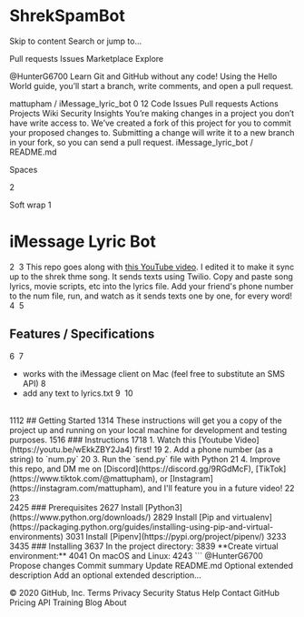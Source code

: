 # ShrekSpamBot
Skip to content
Search or jump to…

Pull requests
Issues
Marketplace
Explore
 
@HunterG6700 
Learn Git and GitHub without any code!
Using the Hello World guide, you’ll start a branch, write comments, and open a pull request.


mattupham
/
iMessage_lyric_bot
0
12
Code
Issues
Pull requests
Actions
Projects
Wiki
Security
Insights
You’re making changes in a project you don’t have write access to. We’ve created a fork of this project for you to commit your proposed changes to. Submitting a change will write it to a new branch in your fork, so you can send a pull request.
iMessage_lyric_bot
/
README.md
 

Spaces

2

Soft wrap
1
# iMessage Lyric Bot
2
​
3
This repo goes along with [this YouTube video](https://youtu.be/wEkkZBY2Ja4).  I edited it to make it sync up to the shrek thme song. It sends texts using Twilio.
Copy and paste song lyrics, movie scripts, etc into the lyrics file. Add your friend's phone number to the num file, run, and watch as it sends texts one by one, for every word!
4
​
5
## Features / Specifications
6
​
7
- works with the iMessage client on Mac (feel free to substitute an SMS API)
8
- add any text to lyrics.txt
9
​
10
<br>
11
​
12
## Getting Started
13
​
14
These instructions will get you a copy of the project up and running on your local machine for development and testing purposes.
15
​
16
### Instructions
17
​
18
1. Watch this [Youtube Video](https://youtu.be/wEkkZBY2Ja4) first!
19
2. Add a phone number (as a string) to `num.py`
20
3. Run the `send.py` file with Python
21
4. Improve this repo, and DM me on [Discord](https://discord.gg/9RGdMcF), [TikTok](https://www.tiktok.com/@mattupham), or [Instagram](https://instagram.com/mattupham), and I'll feature you in a future video!
22
​
23
<br>
24
​
25
### Prerequisites
26
​
27
Install [Python3](https://www.python.org/downloads/)
28
​
29
Install [Pip and virtualenv](https://packaging.python.org/guides/installing-using-pip-and-virtual-environments)
30
​
31
Install [Pipenv](https://pypi.org/project/pipenv/)
32
​
33
<br>
34
​
35
### Installing
36
​
37
In the project directory:
38
​
39
**Create virtual environment:**
40
​
41
On macOS and Linux:
42
​
43
```
@HunterG6700
Propose changes
Commit summary
Update README.md
Optional extended description
Add an optional extended description…
 
© 2020 GitHub, Inc.
Terms
Privacy
Security
Status
Help
Contact GitHub
Pricing
API
Training
Blog
About

